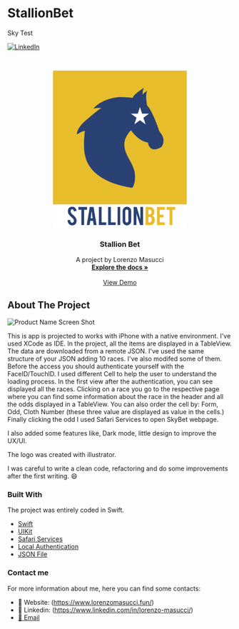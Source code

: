 # StallionBet
Sky Test

[![LinkedIn][linkedin-shield]][linkedin-url]

<!-- PROJECT LOGO -->
<br />
<p align="center">
  <a href="https://github.com/masucci/StallionBet">
    <img src="images/logo.png" alt="Logo" width="300" height="353">
  </a>

  <h3 align="center">Stallion Bet</h3>

  <p align="center">
    A project by Lorenzo Masucci
    <br />
    <a href="https://github.com/masucci/StallionBet"><strong>Explore the docs »</strong></a>
    <br />
    <br />
    <a href="https://drive.google.com/file/d/1orz-TDLVhqx0X7EUY03RYffP7y3r-wRD/view?usp=sharing">View Demo</a>
  </p>
</p>

<!-- ABOUT THE PROJECT -->
## About The Project

![Product Name Screen Shot][product-screenshot]

This is app is projected to works with iPhone with a native environment. I've used XCode as IDE. 
In the project, all the items are displayed in a TableView. The data are downloaded from a remote JSON. I've used the same structure of your JSON adding 10 races. I've also modifed some of them. Before the access you should authenticate yourself with the FaceID/TouchID. I used different Cell to help the user to understand the loading process. In the first view after the authentication, you can see displayed all the races. Clicking on a race you go to the respective page where you can find some information about the race in the header and all the odds displayed in a TableView. You can also order the cell by: Form, Odd, Cloth Number (these three value are displayed as value in the cells.) Finally clicking the odd I used Safari Services to open SkyBet webpage.

I also added some features like, Dark mode, little design to improve the UX/UI.

The logo was created with illustrator.

I was careful to write a clean code, refactoring and do some improvements after the first writing. :smile:

### Built With
The project was entirely coded in Swift.
* [Swift](https://swift.org/)
* [UIKit](https://developer.apple.com/documentation/uikit)
* [Safari Services](https://developer.apple.com/documentation/safariservices)
* [Local Authentication](https://developer.apple.com/documentation/localauthentication/)
* [JSON File](https://api.jsonbin.io/b/5f89471d7243cd7e824fd710/1)

### Contact me
For more information about me, here you can find some contacts:
* :link: Website: (https://www.lorenzomasucci.fun/)
* :bust_in_silhouette: Linkedin: (https://www.linkedin.com/in/lorenzo-masucci/)
* [:email:  Email](mailto:lorenzo.masucci@outlook.com)


<!-- MARKDOWN LINKS & IMAGES -->
[linkedin-shield]: https://img.shields.io/badge/-LinkedIn-black.svg?style=flat-square&logo=linkedin&colorB=555
[linkedin-url]: https://www.linkedin.com/in/lorenzo-masucci/
[product-screenshot]: images/example.png
